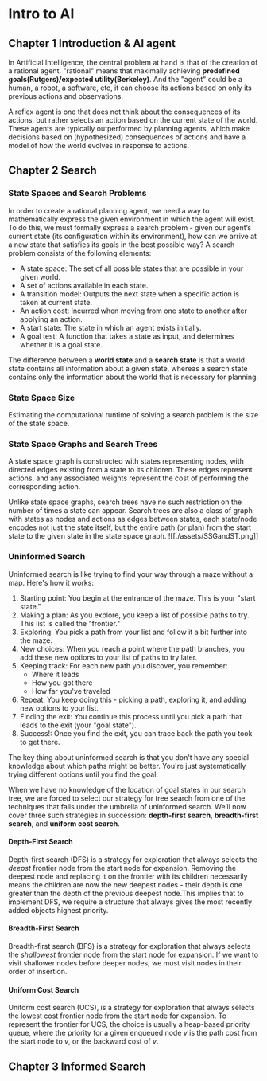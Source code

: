 # Intro to AI


## Chapter 1 Introduction & AI agent

In Artificial Intelligence, the central problem at hand is that of the creation of a rational agent. "rational" means that maximally achieving **predefined goals(Rutgers)/expected utility(Berkeley)**.
And the "agent" could be a human, a robot, a software, etc, it can choose its actions based on only its previous actions and observations.

A reflex agent is one that does not think about the consequences of its actions, but rather selects an action based on the current state of the world. These agents are typically outperformed by planning agents, which make decisions based on (hypothesized) consequences of actions and have a model of how the world evolves in response to actions.

## Chapter 2 Search

### State Spaces and Search Problems
In order to create a rational planning agent, we need a way to mathematically express the given environment in which the agent will exist. To do this, we must formally express a search problem - given our agent’s current state (its configuration within its environment), how can we arrive at a new state that satisfies its goals in the best possible way? A search problem consists of the following elements:
-  A state space: The set of all possible states that are possible in your given world.
-  A set of actions available in each state.
-  A transition model: Outputs the next state when a specific action is taken at current state.
-  An action cost: Incurred when moving from one state to another after applying an action.
-  A start state: The state in which an agent exists initially.
-  A goal test: A function that takes a state as input, and determines whether it is a goal state.

The difference between a **world state** and a **search state** is that a world state contains all information about a given state, whereas a search state contains only the information about the world that is necessary for planning.

### State Space Size
Estimating the computational runtime of solving a search problem is the size of the state space.

### State Space Graphs and Search Trees
A state space graph is constructed with states representing nodes, with directed edges existing from a state to its children. These edges represent actions, and any associated weights represent the cost of performing the corresponding action.

Unlike state space graphs, search trees have no such restriction on the number of times a state can appear. Search trees are also a class of graph with states as nodes and actions as edges between states, each state/node encodes not just the state itself, but the entire path (or plan) from the start state to the given state in the state space graph.
![[./assets/SSGandST.png]]
### Uninformed Search
Uninformed search is like trying to find your way through a maze without a map. Here's how it works:
1. Starting point: You begin at the entrance of the maze. This is your "start state."
2. Making a plan: As you explore, you keep a list of possible paths to try. This list is called the "frontier."
3. Exploring: You pick a path from your list and follow it a bit further into the maze.
4. New choices: When you reach a point where the path branches, you add these new options to your list of paths to try later.
5. Keeping track: For each new path you discover, you remember:
   - Where it leads
   - How you got there
   - How far you've traveled
6. Repeat: You keep doing this - picking a path, exploring it, and adding new options to your list.
7. Finding the exit: You continue this process until you pick a path that leads to the exit (your "goal state").
8. Success!: Once you find the exit, you can trace back the path you took to get there.

The key thing about uninformed search is that you don't have any special knowledge about which paths might be better. You're just systematically trying different options until you find the goal.

When we have no knowledge of the location of goal states in our search tree, we are forced to select our strategy for tree search from one of the techniques that falls under the umbrella of uninformed search. We’ll now cover three such strategies in succession: **depth-first search**, **breadth-first search**, and **uniform cost search**.

#### Depth-First Search
Depth-first search (DFS) is a strategy for exploration that always selects the *deepst* frontier node from the start node for expansion. 
Removing the deepest node and replacing it on the frontier with its children
necessarily means the children are now the new deepest nodes - their depth is one greater than the depth of the previous deepest node.This implies that to implement DFS, we require a structure that always gives the most recently added objects highest priority.
#### Breadth-First Search
Breadth-first search (BFS) is a strategy for exploration that always selects the *shallowest* frontier node from the start node for expansion.
If we want to visit shallower nodes before deeper nodes, we must visit nodes in their order of insertion. 
#### Uniform Cost Search
Uniform cost search (UCS), is a strategy for exploration that always selects the lowest cost frontier node from the start node for expansion.
To represent the frontier for UCS, the choice is usually a heap-based priority
queue, where the priority for a given enqueued node $v$ is the path cost from the start node to $v$, or the backward cost of $v$.

## Chapter 3 Informed Search





